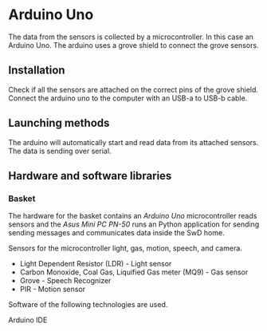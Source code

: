 # Arduino Uno 
The data from the sensors is collected by a microcontroller. In this case an Arduino Uno. The arduino uses a grove shield to connect the grove sensors. 

## Installation

Check if all the sensors are attached on the correct pins of the grove shield. Connect the arduino uno to the computer with an USB-a to USB-b cable.

## Launching methods

The arduino will automatically start and read data from its attached sensors. The data is sending over serial.

## Hardware and software libraries

### Basket

The hardware for the basket contains an *Arduino Uno* microcontroller reads sensors and the *Asus Mini PC PN-50* runs an Python application for sending sending messages and communicates data inside the SwD home.

Sensors for the microcontroller light, gas, motion, speech, and camera.

* Light Dependent Resistor (LDR) - Light sensor
* Carbon Monoxide, Coal Gas, Liquified Gas meter (MQ9) - Gas sensor
* Grove - Speech Recognizer
* PIR - Motion sensor

Software of the following technologies are used.

Arduino IDE


